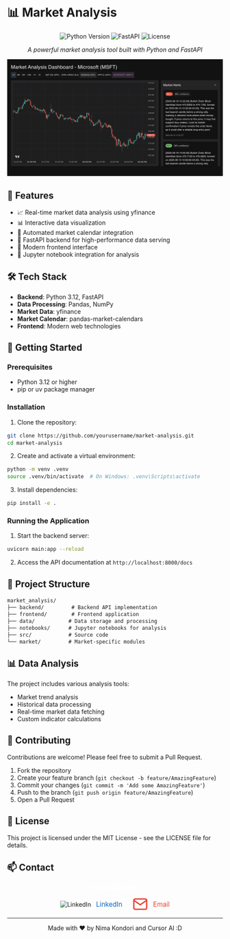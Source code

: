 # 📊 Market Analysis

<div align="center">

![Python Version](https://img.shields.io/badge/python-3.12-blue.svg)
![FastAPI](https://img.shields.io/badge/FastAPI-0.104.1-009688?logo=fastapi)
![License](https://img.shields.io/badge/license-MIT-green.svg)

*A powerful market analysis tool built with Python and FastAPI*

</div>

![Market Analysis](assets/charts.png)

## 🌟 Features

- 📈 Real-time market data analysis using yfinance
- 📊 Interactive data visualization
- 🔄 Automated market calendar integration
- 🚀 FastAPI backend for high-performance data serving
- 📱 Modern frontend interface
- 📝 Jupyter notebook integration for analysis

## 🛠️ Tech Stack

- **Backend**: Python 3.12, FastAPI
- **Data Processing**: Pandas, NumPy
- **Market Data**: yfinance
- **Market Calendar**: pandas-market-calendars
- **Frontend**: Modern web technologies

## 🚀 Getting Started

### Prerequisites

- Python 3.12 or higher
- pip or uv package manager

### Installation

1. Clone the repository:
```bash
git clone https://github.com/yourusername/market-analysis.git
cd market-analysis
```

2. Create and activate a virtual environment:
```bash
python -m venv .venv
source .venv/bin/activate  # On Windows: .venv\Scripts\activate
```

3. Install dependencies:
```bash
pip install -e .
```

### Running the Application

1. Start the backend server:
```bash
uvicorn main:app --reload
```

2. Access the API documentation at `http://localhost:8000/docs`

## 📁 Project Structure

```
market_analysis/
├── backend/         # Backend API implementation
├── frontend/        # Frontend application
├── data/           # Data storage and processing
├── notebooks/      # Jupyter notebooks for analysis
├── src/            # Source code
└── market/         # Market-specific modules
```

## 📊 Data Analysis

The project includes various analysis tools:

- Market trend analysis
- Historical data processing
- Real-time market data fetching
- Custom indicator calculations

## 🤝 Contributing

Contributions are welcome! Please feel free to submit a Pull Request.

1. Fork the repository
2. Create your feature branch (`git checkout -b feature/AmazingFeature`)
3. Commit your changes (`git commit -m 'Add some AmazingFeature'`)
4. Push to the branch (`git push origin feature/AmazingFeature`)
5. Open a Pull Request

## 📝 License

This project is licensed under the MIT License - see the LICENSE file for details.

## 📫 Contact

<div align="center">
  <div style="margin-bottom: 10px; font-size: 1.2em; font-weight: bold; color: #fff;">Nima Kondori</div>
  <a href="https://www.linkedin.com/in/nima-kondori" target="_blank" style="margin-right: 20px; text-decoration: none;">
    <img src="https://cdn.jsdelivr.net/gh/devicons/devicon/icons/linkedin/linkedin-original.svg" alt="LinkedIn" width="36" style="vertical-align: middle;"/>
    <span style="font-size: 1.1em; vertical-align: middle; margin-left: 8px; color: #0A66C2;">LinkedIn</span>
  </a>
  <a href="mailto:nimakondori96@gmail.com" style="text-decoration: none;">
    <svg xmlns="http://www.w3.org/2000/svg" width="36" height="36" viewBox="0 0 24 24" fill="none" stroke="#EA4335" stroke-width="2" stroke-linecap="round" stroke-linejoin="round" style="vertical-align: middle;"><rect x="2" y="4" width="20" height="16" rx="2"/><polyline points="22,6 12,13 2,6"/></svg>
    <span style="font-size: 1.1em; vertical-align: middle; margin-left: 8px; color: #EA4335;">Email</span>
  </a>
</div>

---

<div align="center">
Made with ❤️ by Nima Kondori and Cursor AI :D 
</div>
